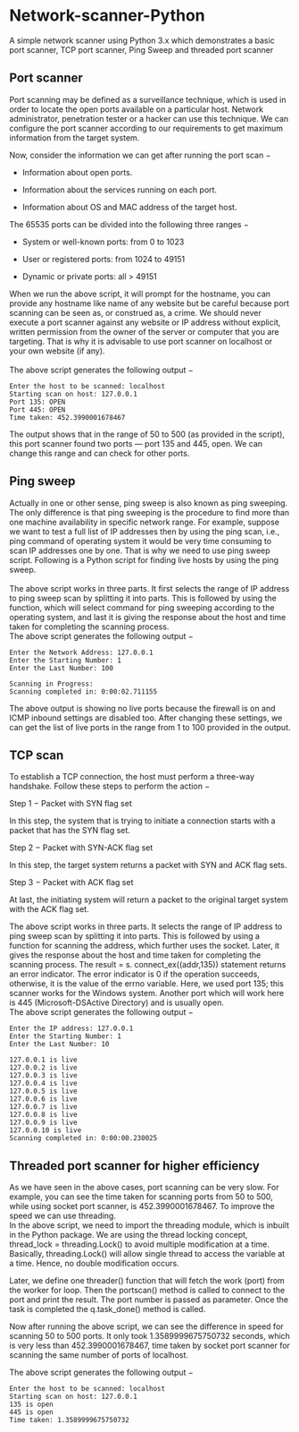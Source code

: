 # Network-scanner-Python
A simple network scanner using Python 3.x which demonstrates a basic port scanner, TCP port scanner, Ping Sweep and threaded port scanner
 
## Port scanner
Port scanning may be defined as a surveillance technique, which is used in order to locate the open ports available on a particular host. Network administrator, penetration tester or a hacker can use this technique. We can configure the port scanner according to our requirements to get maximum information from the target system.

Now, consider the information we can get after running the port scan −

* Information about open ports.

* Information about the services running on each port.

* Information about OS and MAC address of the target host.

The 65535 ports can be divided into the following three ranges −

*    System or well-known ports: from 0 to 1023

*    User or registered ports: from 1024 to 49151

*    Dynamic or private ports: all > 49151

When we run the above script, it will prompt for the hostname, you can provide any hostname like name of any website but be careful because port scanning can be seen as, or construed as, a crime. We should never execute a port scanner against any website or IP address without explicit, written permission from the owner of the server or computer that you are targeting. That is why it is advisable to use port scanner on localhost or your own website (if any).
<br><br>
The above script generates the following output −

    Enter the host to be scanned: localhost
    Starting scan on host: 127.0.0.1
    Port 135: OPEN
    Port 445: OPEN
    Time taken: 452.3990001678467

The output shows that in the range of 50 to 500 (as provided in the script), this port scanner found two ports — port 135 and 445, open. We can change this range and can check for other ports.

## Ping sweep

Actually in one or other sense, ping sweep is also known as ping sweeping. The only difference is that ping sweeping is the procedure to find more than one machine availability in specific network range. For example, suppose we want to test a full list of IP addresses then by using the ping scan, i.e., ping command of operating system it would be very time consuming to scan IP addresses one by one. That is why we need to use ping sweep script. Following is a Python script for finding live hosts by using the ping sweep.
<br><br>
The above script works in three parts. It first selects the range of IP address to ping sweep scan by splitting it into parts. This is followed by using the function, which will select command for ping sweeping according to the operating system, and last it is giving the response about the host and time taken for completing the scanning process.
<br>
The above script generates the following output −

    Enter the Network Address: 127.0.0.1
    Enter the Starting Number: 1
    Enter the Last Number: 100

    Scanning in Progress:
    Scanning completed in: 0:00:02.711155

The above output is showing no live ports because the firewall is on and ICMP inbound settings are disabled too. After changing these settings, we can get the list of live ports in the range from 1 to 100 provided in the output.

## TCP scan

To establish a TCP connection, the host must perform a three-way handshake. Follow these steps to perform the action −

Step 1 − Packet with SYN flag set

In this step, the system that is trying to initiate a connection starts with a packet that has the SYN flag set.

Step 2 − Packet with SYN-ACK flag set

In this step, the target system returns a packet with SYN and ACK flag sets.

Step 3 − Packet with ACK flag set

At last, the initiating system will return a packet to the original target system with the ACK flag set.

The above script works in three parts. It selects the range of IP address to ping sweep scan by splitting it into parts. This is followed by using a function for scanning the address, which further uses the socket. Later, it gives the response about the host and time taken for completing the scanning process. The result = s. connect_ex((addr,135)) statement returns an error indicator. The error indicator is 0 if the operation succeeds, otherwise, it is the value of the errno variable. Here, we used port 135; this scanner works for the Windows system. Another port which will work here is 445 (Microsoft-DSActive Directory) and is usually open.
<br>
The above script generates the following output −

    Enter the IP address: 127.0.0.1
    Enter the Starting Number: 1
    Enter the Last Number: 10

    127.0.0.1 is live
    127.0.0.2 is live
    127.0.0.3 is live
    127.0.0.4 is live
    127.0.0.5 is live
    127.0.0.6 is live
    127.0.0.7 is live
    127.0.0.8 is live
    127.0.0.9 is live
    127.0.0.10 is live
    Scanning completed in: 0:00:00.230025

## Threaded port scanner for higher efficiency

As we have seen in the above cases, port scanning can be very slow. For example, you can see the time taken for scanning ports from 50 to 500, while using socket port scanner, is 452.3990001678467. To improve the speed we can use threading.
<br>
In the above script, we need to import the threading module, which is inbuilt in the Python package. We are using the thread locking concept, thread_lock = threading.Lock() to avoid multiple modification at a time. Basically, threading.Lock() will allow single thread to access the variable at a time. Hence, no double modification occurs.

Later, we define one threader() function that will fetch the work (port) from the worker for loop. Then the portscan() method is called to connect to the port and print the result. The port number is passed as parameter. Once the task is completed the q.task_done() method is called.

Now after running the above script, we can see the difference in speed for scanning 50 to 500 ports. It only took 1.3589999675750732 seconds, which is very less than 452.3990001678467, time taken by socket port scanner for scanning the same number of ports of localhost.

The above script generates the following output −

    Enter the host to be scanned: localhost
    Starting scan on host: 127.0.0.1
    135 is open
    445 is open
    Time taken: 1.3589999675750732
